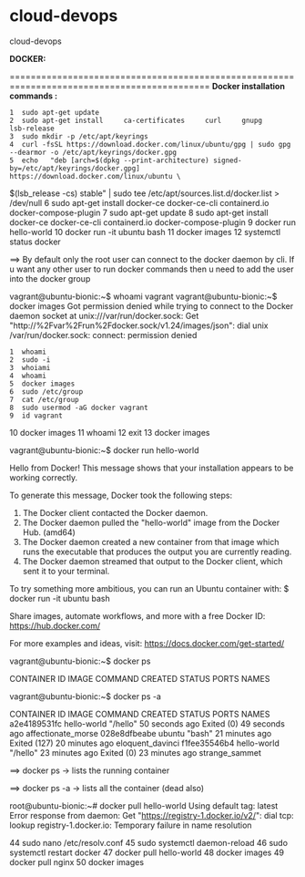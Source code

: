 # cloud-devops
cloud-devops 

**DOCKER:**

============================================================================================ 
**Docker installation commands :**

    1  sudo apt-get update
    2  sudo apt-get install     ca-certificates     curl     gnupg     lsb-release
    3  sudo mkdir -p /etc/apt/keyrings
    4  curl -fsSL https://download.docker.com/linux/ubuntu/gpg | sudo gpg --dearmor -o /etc/apt/keyrings/docker.gpg
    5  echo   "deb [arch=$(dpkg --print-architecture) signed-by=/etc/apt/keyrings/docker.gpg] https://download.docker.com/linux/ubuntu \
  $(lsb_release -cs) stable" | sudo tee /etc/apt/sources.list.d/docker.list > /dev/null
    6  sudo apt-get install docker-ce docker-ce-cli containerd.io docker-compose-plugin
    7  sudo apt-get update
    8  sudo apt-get install docker-ce docker-ce-cli containerd.io docker-compose-plugin
    9  docker run hello-world
   10  docker run -it ubuntu bash
   11  docker images
   12  systemctl status docker


==>  By default only the root user can connect to the docker daemon by cli. If u want any other user to run docker commands then u need to add the user into the docker group 

vagrant@ubuntu-bionic:~$ whoami
vagrant
vagrant@ubuntu-bionic:~$ docker images
Got permission denied while trying to connect to the Docker daemon socket at unix:///var/run/docker.sock: Get "http://%2Fvar%2Frun%2Fdocker.sock/v1.24/images/json": dial unix /var/run/docker.sock: connect: permission denied

    1  whoami
    2  sudo -i
    3  whoiami
    4  whoami
    5  docker images
    6  sudo /etc/group
    7  cat /etc/group
    8  sudo usermod -aG docker vagrant
    9  id vagrant
   10  docker images
   11  whoami
   12  exit
   13  docker images
   
   vagrant@ubuntu-bionic:~$ docker run hello-world

Hello from Docker!
This message shows that your installation appears to be working correctly.

To generate this message, Docker took the following steps:
 1. The Docker client contacted the Docker daemon.
 2. The Docker daemon pulled the "hello-world" image from the Docker Hub.
    (amd64)
 3. The Docker daemon created a new container from that image which runs the
    executable that produces the output you are currently reading.
 4. The Docker daemon streamed that output to the Docker client, which sent it
    to your terminal.

To try something more ambitious, you can run an Ubuntu container with:
 $ docker run -it ubuntu bash

Share images, automate workflows, and more with a free Docker ID:
 https://hub.docker.com/

For more examples and ideas, visit:
 https://docs.docker.com/get-started/


vagrant@ubuntu-bionic:~$ docker ps

CONTAINER ID   IMAGE     COMMAND   CREATED   STATUS    PORTS     NAMES

vagrant@ubuntu-bionic:~$ docker ps -a

CONTAINER ID   IMAGE         COMMAND    CREATED          STATUS                        PORTS     NAMES
a2e4189531fc   hello-world   "/hello"   50 seconds ago   Exited (0) 49 seconds ago               affectionate_morse
028e8dfbeabe   ubuntu        "bash"     21 minutes ago   Exited (127) 20 minutes ago             eloquent_davinci
f1fee35546b4   hello-world   "/hello"   23 minutes ago   Exited (0) 23 minutes ago               strange_sammet


==> docker ps -> lists the running container

==> docker ps -a -> lists all the container (dead also) 

root@ubuntu-bionic:~# docker pull hello-world
Using default tag: latest
Error response from daemon: Get "https://registry-1.docker.io/v2/": dial tcp: lookup registry-1.docker.io: Temporary failure in name resolution


   44  sudo nano /etc/resolv.conf
   45  sudo systemctl daemon-reload
   46  sudo systemctl restart docker
   47  docker pull hello-world
   48  docker images
   49  docker pull nginx
   50  docker images
